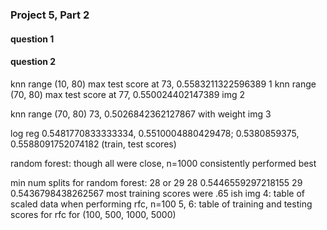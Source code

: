 ### Project 5, Part 2

#### question 1

#### question 2


knn range (10, 80) max test score at 73, 0.5583211322596389 1
knn range (70, 80) max test score at 77, 0.550024402147389 img 2

knn range (70, 80) 73, 0.5026842362127867 with weight img 3

log reg 0.5481770833333334, 0.5510004880429478; 0.5380859375, 0.5588091752074182 (train, test scores)

random forest: though all were close, n=1000 consistently performed best

min num splits for random forest: 28 or 29
28 0.5446559297218155
29 0.5436798438262567 most training scores were .65 ish
img 4: table of scaled data when performing rfc, n=100
5, 6: table of training and testing scores for rfc for (100, 500, 1000, 5000) 
